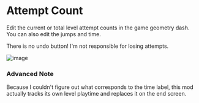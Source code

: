 # Attempt Count

Edit the current or total level attempt counts in the game geometry dash. You can also edit the jumps and time.

There is no undo button! I'm not responsible for losing attempts.

![image](moebits.attempt_count/image.png)

### Advanced Note

Because I couldn't figure out what corresponds to the time label, this mod actually tracks its own level playtime and replaces it on the end screen. 
